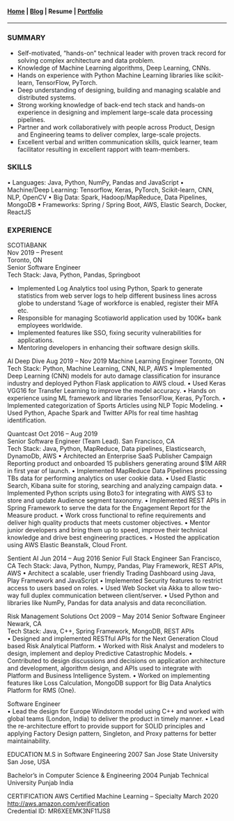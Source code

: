 #### [Home](/index) | [Blog](/blog) | Resume | [Portfolio](/portfolio)
---

<h3 class="title">SUMMARY</h3>
<div class="resume-summary">
  <ul class="resume-list">
    <li>Self-motivated, “hands-on” technical leader with proven track record for solving complex architecture and data problem.</li>
    <li>Knowledge of Machine Learning algorithms, Deep Learning, CNNs.</li>
    <li>Hands on experience with Python Machine Learning libraries like scikit-learn, TensorFlow, PyTorch.</li>
    <li>Deep understanding of designing, building and managing scalable and distributed systems.</li>
    <li>Strong working knowledge of back-end tech stack and hands-on experience in designing and implement large-scale data processing pipelines.</li>
    <li>Partner and work collaboratively with people across Product, Design and Engineering teams to deliver complex, large-scale projects.</li>
    <li>Excellent verbal and written communication skills, quick learner, team facilitator resulting in excellent rapport with team-members.</li>
  </ul>
</div>
<h3 class="title resume-title">SKILLS</h3>
•	Languages: Java, Python, NumPy, Pandas and JavaScript	
•	Machine/Deep Learning: Tensorflow, Keras, PyTorch, Scikit-learn, CNN, NLP, OpenCV
•	Big Data: Spark, Hadoop/MapReduce, Data Pipelines, MongoDB
•	Frameworks: Spring / Spring Boot, AWS, Elastic Search, Docker, ReactJS

<h3 class="title resume-title">EXPERIENCE</h3>
<div class="resume-experience">
  <div class="resume-company">
      <span class="resume-company-name">SCOTIABANK</span><br/>
      <span class="resume-date">Nov 2019 – Present</span><br/>
      <span class="resume-date">Toronto, ON</span>
  </div>
  <div class="resume-job-description">
    <span class="resume-job-title">Senior Software Engineer</span><br/>
    <span class="resume-tech-stack">Tech Stack: Java, Python, Pandas, Springboot</span><br/> 
    <p class="content">
      <ul>
        <li>Implemented Log Analytics tool using Python, Spark to generate statistics from web server logs to help different business lines across globe to understand %age of workforce is enabled, register their MFA etc.</li>
        <li>Responsible for managing Scotiaworld application used by 100K+ bank employees worldwide.</li>
        <li>Implemented features like SSO, fixing security vulnerabilities for applications.</li>
        <li>Mentoring developers in enhancing their software design skills.</li>
      </ul>
    </p>
  </div>
</div>
AI Deep Dive                                                                                                                                                  Aug 2019 – Nov 2019 
Machine Learning Engineer                                                                                                                                       Toronto, ON
Tech Stack: Python, Machine Learning, CNN, NLP, AWS 
•	Implemented Deep Learning (CNN) models for auto damage classification for insurance industry and deployed Python Flask application to AWS cloud.
•	Used Keras VGG16 for Transfer Learning to improve the model accuracy.
•	Hands on experience using ML framework and libraries TensorFlow, Keras, PyTorch.
•	Implemented categorization of Sports Articles using NLP Topic Modeling.
•	Used Python, Apache Spark and Twitter APIs for real time hashtag identification.

Quantcast                                                                                                                                                       Oct 2016 – Aug 2019       
Senior Software Engineer (Team Lead).                                                                                                         San Francisco, CA  
Tech Stack: Java, Python, MapReduce, Data pipelines, Elasticsearch, DynamoDb, AWS
•	Architected an Enterprise SaaS Publisher Campaign Reporting product and onboarded 15 publishers generating around $1M ARR in first year of launch. 
•	Implemented MapReduce Data Pipelines processing TBs data for performing analytics on user cookie data.
•	Used Elastic Search, Kibana suite for storing, searching and analyzing campaign data.
•	Implemented Python scripts using Boto3 for integrating with AWS S3 to store and update Audience segment taxonomy.
•	Implemented REST APIs in Spring Framework to serve the data for the Engagement Report for the Measure product.
•	Work cross functional to refine requirements and deliver high quality products that meets customer objectives.
•	Mentor junior developers and bring them up to speed, improve their technical knowledge and drive best engineering practices.
•	Hosted the application using AWS Elastic Beanstalk, Cloud Front.

Sentient AI                                                                                                                                                       Jun 2014 – Aug 2016
Senior Full Stack Engineer                                                                                                                                  San Francisco, CA 
Tech Stack: Java, Python, Numpy, Pandas, Play Framework, REST APIs, AWS
•	Architect a scalable, user friendly Trading Dashboard using Java, Play Framework and JavaScript
•	Implemented Security features to restrict access to users based on roles.
•	Used Web Socket via Akka to allow two-way full duplex communication between client/server.
•	Used Python and libraries like NumPy, Pandas for data analysis and data reconciliation.

Risk Management Solutions                                                                                                                      Oct 2009 – May 2014
Senior Software Engineer                                                                                                                                            Newark, CA   
Tech Stack: Java, C++, Spring Framework, MongoDB, REST APIs      
•	Designed and implemented RESTful APIs for the Next Generation Cloud based Risk Analytical Platform.
•	Worked with Risk Analyst and modelers to design, implement and deploy Predictive Catastrophic Models.
•	Contributed to design discussions and decisions on application architecture and development, algorithm design, and APIs used to integrate with Platform and Business Intelligence System.
•	Worked on implementing features like Loss Calculation, MongoDB support for Big Data Analytics Platform for RMS (One).  

Software Engineer                                                                          
•	Lead the design for Europe Windstorm model using C++ and worked with global teams (London, India) to deliver the product in timely manner.
•	Lead the re-architecture effort to provide support for SOLID principles and applying Factory Design pattern, Singleton, and Proxy patterns for better maintainability.

EDUCATION
M.S in Software Engineering										        2007
San Jose State University                                                                                                                                        San Jose, USA
                                                                                                                                        
	
Bachelor’s in Computer Science & Engineering                                                                                                                 2004
Punjab Technical University                                                                                                                                      Punjab India
	
CERTIFICATION
AWS Certified Machine Learning – Specialty                                                                                                          March 2020
http://aws.amazon.com/verification						       
Credential ID: MR6XEEMK3NF11JS8
